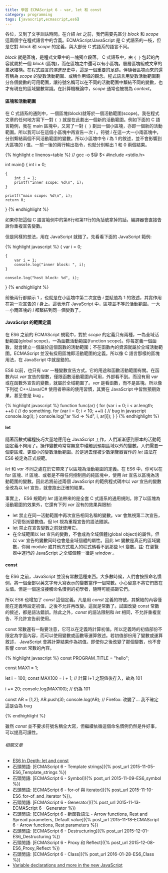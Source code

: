 ```yaml
---
title: 學習 ECMAScript 6 - var, let 和 const
category: programming
tags: [javascript,ecmascript,es6]
---
```


各位，又到了文字訓詁時間。在介紹 <dfn>let</dfn> 之前，我們需要先區分 <dfn>block</dfn> 和 <dfn>scope</dfn> 這兩個字在程式語言中的含義。ECMAScript/JavaScript 是 C 式語系的一枝，但是它對 <dfn>block</dfn> 和 <dfn>scope</dfn> 的定義，與大部份 C 式語系的語言不同。

<dfn>block</dfn> 就是區塊，是程式文章中的一塊獨立段落。 C 式語系中，由 <code>{ }</code> 包起的內容就屬於一個 <dfn>block</dfn> (區塊)，而在區塊之中還可以有小區塊。層層區塊組成文章的巢狀結構。在程式語言的演進歷史中，這是一個重要的足跡。伴隨著區塊而來的還有稱為 <dfn>scope</dfn> 的變數活動範圍、或稱作用域的觀念。程式語言用變數活動範圍劃分各個變數的可用範圍，讓符號名稱可以在不同的活動範圍中繫結不同的變數，也才有現在的區域變數常識。在計算機概論中，<dfn>scope</dfn> 通常也被視為 <dfn>context</dfn>。

<!--more-->

#### 區塊和活動範圍

在 C 式語系的通則中，一個區塊(block)就等於一個活動範圍(scope)。我在程式文章的任何地方寫下一對 <code>{ }</code> 就是在此劃出一個新的活動範圍。例如下面的 C 語言範例，我在 main 區塊中，又寫了一對 <code>{ }</code> 劃出一個小區塊，亦即一個新的活動範圍。所以我可以在這個小區塊中再宣告一次 <var>i</var> 。符號 <var>i</var> 在這一大一小兩區塊中，分別繫結兩個不同活動範圍的變數。所以小區塊中令 <var>i</var> 為 1 的敘述，並不會影響到大區塊的 <var>i</var> 值。一前一後的兩行輸出指令，也就分別輸出 1 和 0 兩個結果。

{% highlight c linenos=table %}
// gcc -o $@ $<
#include <stdio.h>

int main()
{
    int i = 0;

    {
        int i = 1;
        printf("inner scope: %d\n", i);
    }

    printf("main scope: %d\n", i);
    return 0;
}
{% endhighlight %}

如果你把這個 C 語言範例中的第8行和第11行的角括號拿掉的話，編譯器會直接告訴你重複宣告變數。

但是同樣的想法，用在 JavaScript 就錯了。先看看下面的 JavaScript 範例:

{% highlight javascript %}
{
    var i = 0;

    {
        var i = 1;
        console.log("inner block: ", i);
    }

    console.log("host block: %d", i);
}
{% endhighlight %}

前後兩行都顯示 1 ，也就是在小區塊中第二次宣告 <var>i</var> 並賦值為 1 的敘述，其實作用在第一次宣告的 <var>i</var> 身上。這表示在 JavaScript 中，區塊並不等於活動範圍。一大一小兩區塊的 <var>i</var> 都繫結到同一個變數了。

#### JavaScript 的範圍定義

在 ES6 之前的 ECMAScript 規範中，對於 <dfn>scope</dfn> 的定義只有兩種，一為全域活動範圍(global scope)，一為函數活動範圍(function scope)。你每定義一個函數，就會建立一個屬於這個函數的活動範圍；不在函數內的資源就屬於全域活動範圍。ECMAScript 並沒有採用區塊即活動範圍的定義。所以像 C 語言那樣的區塊用法，在 JavaScript 中就是錯的。

ES6 以前，也只有 <dfn>var</dfn> 一種變數宣告方式。它的用途和函數活動範圍有關。在函數內以 <dfn>var</dfn> 宣告的變數，僅限函數活動範圍內可用，外部看不到。而沒有用 <dfn>var</dfn> 或在函數外宣告的變數，就屬於全域範圍了。<dfn>var</dfn> 是看函數，而不是區塊。所以像下列從 C++/Java/C# 使用者帶來的使用習慣，其實在 JavaScript 中皆無預期效果，甚至會是 bug 。

{% highlight javascript %}
function func(ar)
{
    for (var i = 0; i < ar.length; ++i) {
        // do something.
        for (var i = 0; i < 10; ++i) { // bug in javascript
            console.log(i);
        }
        console.log("ar %d => %d", i, ar[i]);
    }
}
{% endhighlight %}

#### let

隨著函數式編程技巧大量地應用在 JavaScript 工作，人們漸漸感到原本的活動範圍定義不夠用了。操作變數時常常無意中碰觸到預期區域以外的變數。人們需要一個更區域、更細小的變數活動範圍。於是過去僅被少數瀏覽器實作的 <dfn>let</dfn> 語法在 ES6 被定為正式規範。

<dfn>let</dfn> 和 <dfn>var</dfn> 不同之處在於它帶來了以區塊為活動範圍的定義。在 ES6 中，你可以在 for 區塊、if 區塊、或者是不帶任何控制目的純區塊中，使用 <dfn>let</dfn> 宣告以區塊為活動範圍的變數。因此若將前述兩個 JavaScript 的範例程式碼中以 <dfn>var</dfn> 宣告的變數全改為以 <dfn>let</dfn> 宣告，就會跑出正確的結果。

事實上， ES6 規範的 <dfn>let</dfn> 語法帶來的是全套 C 式語系的通用規則。除了以區塊為活動範圍的效果外，它還有下列 <dfn>var</dfn> 沒有的效果與限制:

* let 禁止在同一活動範圍中再次宣告相同名稱的變數。var 會無視第二次宣告，只管指派變數值。但 let 視為重複宣告的語法錯誤。
* let 禁止在宣告變數之前就使用它。
* 在全域範圍以 let 宣告的變數，不會成為全域個體(global object)的屬性。但以 var 宣告的變數同時也會是全域個體的屬性。因此 let 變數是真正的區域變數，你用 module 或其他方式載入的程式碼看不到那些 let 變數。註: 在瀏覽器中運行的 JavaScript 之全域個體一律是 <var>window</var> 。

#### const

在 ES6 之前，JavaScript 並沒有常數這種東西。大多數時候，人們會按照命名慣例，將一個全部以英文字母大寫表示的變數當作一個常數。小心留意不將它們放在左值。但是一個還沒接觸命名慣例的初學者，隨時可能搞砸它們。

所以 ES6 也增加了 <dfn>const</dfn> 這個定義。凡是用 <dfn>const</dfn> 定義的符號，其繫結的內容僅能在定義時設定初值，之後不允許再改變。這就是常數了。試圖改變 const 常數的敘述，都是語法錯誤。除此之外，<dfn>const</dfn> 的語法限制和 <dfn>let</dfn> 相同，不允許重複宣告、不允許宣告前使用。

const 常數還有一點要注意，它可以在定義時計算初值。所以定義時的初值部份不限定為字面內容，而可以使用變數或函數等運算敘述。若初值部份用了變數或運算敘述， JavaScript 會將計算結果作為初值。即使你之後改變了那個變數，也不會影響 const 常數的內容。

{% highlight javascript %}
const PROGRAM_TITLE = "hello";

const MAX1 = 1;

let i = 100;
const MAX100 = i + 1; // 計算 i+1 之現值後存入，故為 101

i += 20;
console.log(MAX100); // 仍為 101

const AR = [1,2];
AR.push(3);
console.log(AR); // Firefox: 改變了... 我不確定這是否為 bug

{% endhighlight %}

雖然 <dfn>const</dfn> 並不要求符號名稱全大寫，但繼續依循這個命名慣例仍然是件好事，可以提高可讀性。

###### 相關文章

* [ES6 In Depth: let and const](https://hacks.mozilla.org/2015/07/es6-in-depth-let-and-const/)
* 石頭閒語: [ECMAScript 6 - Template strings]({% post_url 2015-11-05-ES6_Template_strings %})
* 石頭閒語: [ECMAScript 6 - Symbol]({% post_url 2015-11-09-ES6_symbol %})
* 石頭閒語: [ECMAScript 6 - for-of 與 iterator]({% post_url 2015-11-10-ES6_for-of_and_iterator %})。
* 石頭閒語: [ECMAScript 6 - Generator]({% post_url 2015-11-13-ECMAScript 6 - Generator %})
* 石頭閒語: [ECMAScript 6 - 新函數語法 - Arrow functions, Rest and Spread parameters, Default value]({% post_url 2015-11-18-ECMAScript 6 - Arrow functions, Rest parameters %})
* 石頭閒語: [ECMAScript 6 - Destructuring]({% post_url 2015-12-01-ES6_Destructuring %})
* 石頭閒語: [ECMAScript 6 - Proxy 和 Reflect]({% post_url 2015-12-08-ES6_Proxy_Reflect %})
* 石頭閒語: [ECMAScript 6 - Class]({% post_url 2016-01-28-ES6_Class %})
* [Variable declarations and more in the new JavaScript](http://www.ibm.com/developerworks/web/library/wa-ecmascript6-neward-p1/index.html?ca=drs-&ce=ism0070&ct=is&cmp=ibmsocial&cm=h&cr=crossbrand&ccy=us)
